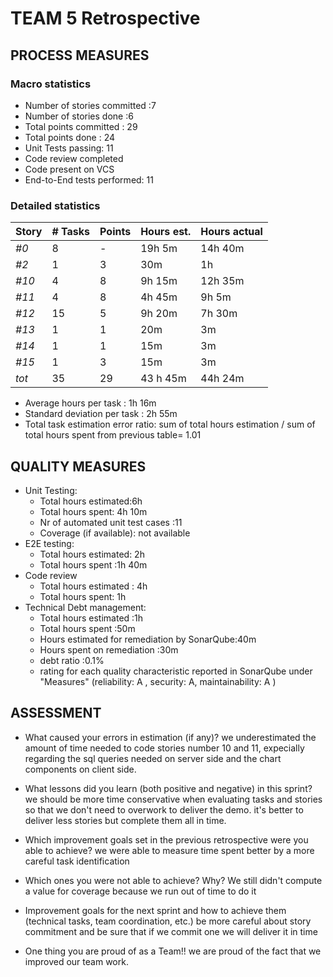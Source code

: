 TEAM 5 Retrospective
=====================================

## PROCESS MEASURES 

### Macro statistics

- Number of stories committed :7 
- Number of stories done :6 
- Total points committed : 29
- Total points done : 24 
- Unit Tests passing: 11
- Code review completed
- Code present on VCS
- End-to-End tests performed: 11 

### Detailed statistics

| Story  | # Tasks | Points | Hours est. | Hours actual |
|--------|---------|--------|------------|--------------|
| _#0_   |    8     |    -   |      19h  5m     |      14h 40m        |
| _#2_   |    1   |    3   |      30m     |        1h    |
| _#10_   |    4     |    8   |     9h 15m     |     12h 35m       |
| _#11_   |    4     |    8   |      4h 45m      |         9h 5m    |
| _#12_   |    15     |    5   |       9h 20m     |        7h 30m     |
| _#13_   |    1     |    1  |     20m      |     3m        |
| _#14_   |    1     |    1   |     15m      |      3m        |
| _#15_   |    1     |    3   |       15m    |      3m      |
| _tot_  |     35    |   29     |      43 h 45m     |    44h 24m     |
   

- Average hours per task : 1h 16m
- Standard deviation per task : 2h 55m
- Total task estimation error ratio: sum of total hours estimation / sum of total hours spent from previous table= 1.01

  
## QUALITY MEASURES 

- Unit Testing:
  - Total hours estimated:6h
  - Total hours spent: 4h 10m
  - Nr of automated unit test cases :11
  - Coverage (if available): not available
- E2E testing:
  - Total hours estimated: 2h
  - Total hours spent :1h 40m
- Code review 
  - Total hours estimated : 4h
  - Total hours spent: 1h
- Technical Debt management:
  - Total hours estimated :1h
  - Total hours spent :50m
  - Hours estimated for remediation by SonarQube:40m
  - Hours spent on remediation :30m
  - debt ratio :0.1%
  - rating for each quality characteristic reported in SonarQube under "Measures" (reliability: A  , security: A, maintainability: A )
  


## ASSESSMENT

- What caused your errors in estimation (if any)?
  we underestimated the amount of time needed to code stories number 10 and 11, expecially regarding the sql queries needed on server side and the chart components on client side.

- What lessons did you learn (both positive and negative) in this sprint?
  we should be more time conservative when evaluating tasks and stories so that we don't need to overwork to deliver the demo. it's better to deliver less stories but complete them all in time.

- Which improvement goals set in the previous retrospective were you able to achieve? 
  we were able to measure time spent better by a more careful task identification 
  
- Which ones you were not able to achieve? Why?
  We still didn't compute a value for coverage because we run out of time to do it

- Improvement goals for the next sprint and how to achieve them (technical tasks, team coordination, etc.)
  be more careful about story commitment and be sure that if we commit one we will deliver it in time

- One thing you are proud of as a Team!!
  we are proud of the fact that we improved our team work.